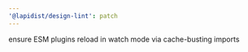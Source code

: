 ```yaml
---
'@lapidist/design-lint': patch
---
```


ensure ESM plugins reload in watch mode via cache-busting imports
